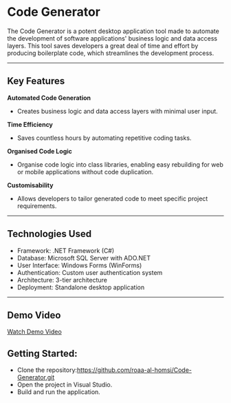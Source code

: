 # **Code Generator**
The Code Generator is a potent desktop application tool made to automate the development of software applications' business logic and data access layers. 
This tool saves developers a great deal of time and effort by producing boilerplate code, which streamlines the development process.
***

## **Key Features**
**Automated Code Generation**
- Creates business logic and data access layers with minimal user input.

**Time Efficiency**
- Saves countless hours by automating repetitive coding tasks.

**Organised Code Logic** 
- Organise code logic into class libraries, enabling easy rebuilding for web or mobile applications without code duplication.

**Customisability** 
- Allows developers to tailor generated code to meet specific project requirements.
***
## **Technologies Used**

 - Framework: .NET Framework (C#)
 - Database: Microsoft SQL Server with ADO.NET
 - User Interface: Windows Forms (WinForms)
 - Authentication: Custom user authentication system
 - Architecture: 3-tier architecture
 - Deployment: Standalone desktop application
***
  ## **Demo Video**
  [Watch Demo Video](https://youtu.be/OwPIU_IZ52M)


  
## **Getting Started:**

- Clone the repository:https://github.com/roaa-al-homsi/Code-Generator.git
- Open the project in Visual Studio.
- Build and run the application.



